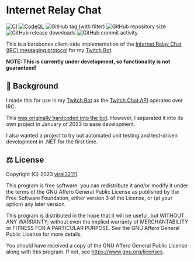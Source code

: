 # Internet Relay Chat

[![CI](https://github.com/viral32111/InternetRelayChat/actions/workflows/ci.yml/badge.svg)](https://github.com/viral32111/InternetRelayChat/actions/workflows/ci.yml)
[![CodeQL](https://github.com/viral32111/InternetRelayChat/actions/workflows/codeql.yml/badge.svg)](https://github.com/viral32111/InternetRelayChat/actions/workflows/codeql.yml)
![GitHub tag (with filter)](https://img.shields.io/github/v/tag/viral32111/InternetRelayChat?label=Latest)
![GitHub repository size](https://img.shields.io/github/repo-size/viral32111/InternetRelayChat?label=Size)
![GitHub release downloads](https://img.shields.io/github/downloads/viral32111/InternetRelayChat/total?label=Downloads)
![GitHub commit activity](https://img.shields.io/github/commit-activity/m/viral32111/InternetRelayChat?label=Commits)

This is a barebones client-side implementation of the [Internet Relay Chat (IRC) messaging protocol](https://datatracker.ietf.org/doc/html/rfc1459.html) for my [Twitch Bot](https://github.com/viral32111/InternetRelayChat).

**NOTE: This is currently under development, so functionality is not guaranteed!**

## 📜 Background

I made this for use in my [Twitch Bot](https://github.com/viral32111/InternetRelayChat) as the [Twitch Chat API](https://dev.twitch.tv/docs/irc/) operates over IRC.

This [was originally hardcoded into the bot](https://github.com/viral32111/InternetRelayChat/tree/961fc729a8fc151686eb3e7c2c371768c9a81f7f/Source/InternetRelayChat). However, I separated it into its own project in January of 2023 to ease development.

I also wanted a project to try out automated unit testing and test-driven development in .NET for the first time.

## ⚖️ License

Copyright (C) 2023 [viral32111](https://viral32111.com).

This program is free software: you can redistribute it and/or modify
it under the terms of the GNU Affero General Public License as
published by the Free Software Foundation, either version 3 of the
License, or (at your option) any later version.

This program is distributed in the hope that it will be useful,
but WITHOUT ANY WARRANTY; without even the implied warranty of
MERCHANTABILITY or FITNESS FOR A PARTICULAR PURPOSE. See the
GNU Affero General Public License for more details.

You should have received a copy of the GNU Affero General Public License
along with this program. If not, see https://www.gnu.org/licenses.

